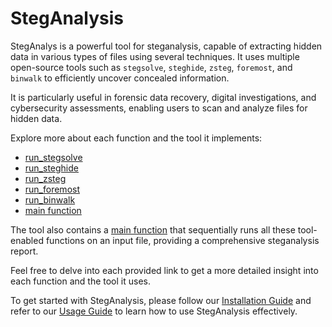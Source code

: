 # StegAnalysis

StegAnalys is a powerful tool for steganalysis, capable of extracting hidden data in various types of files using several techniques. It uses multiple open-source tools such as `stegsolve`, `steghide`, `zsteg`, `foremost`, and `binwalk` to efficiently uncover concealed information.

It is particularly useful in forensic data recovery, digital investigations, and cybersecurity assessments, enabling users to scan and analyze files for hidden data.

Explore more about each function and the tool it implements:

- [run_stegsolve](steganalysis/run_stegsolve.md)
- [run_steghide](steganalysis/run_steghide.md)
- [run_zsteg](steganalysis/run_zsteg.md)
- [run_foremost](steganalysis/run_foremost.md)
- [run_binwalk](steganalysis/run_binwalk.md)
- [main function](steganalysis/main.md)

The tool also contains a [main function](steganalysis/main.md) that sequentially runs all these tool-enabled functions on an input file, providing a comprehensive steganalysis report.

Feel free to delve into each provided link to get a more detailed insight into each function and the tool it uses.

To get started with StegAnalysis, please follow our [Installation Guide](installation.md) and refer to our [Usage Guide](usage.md) to learn how to use StegAnalysis effectively.
